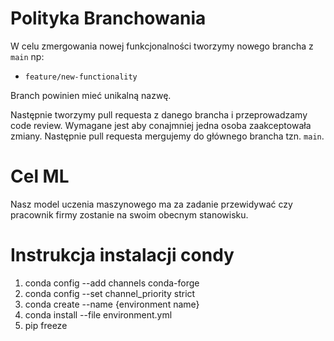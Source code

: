 # Polityka Branchowania

W celu zmergowania nowej funkcjonalności tworzymy nowego brancha z `main` np:
* `feature/new-functionality`

Branch powinien mieć unikalną nazwę.

Następnie tworzymy pull requesta z danego brancha i przeprowadzamy code review. Wymagane jest aby conajmniej jedna osoba zaakceptowała zmiany. Następnie pull requesta mergujemy do głównego brancha tzn. `main`.

# Cel ML
 
Nasz model uczenia maszynowego ma za zadanie przewidywać czy pracownik firmy zostanie na swoim obecnym stanowisku.
 
# Instrukcja instalacji condy
 
1. conda config --add channels conda-forge
2. conda config --set channel_priority strict
3. conda create --name {environment name}
4. conda install --file environment.yml
5. pip freeze